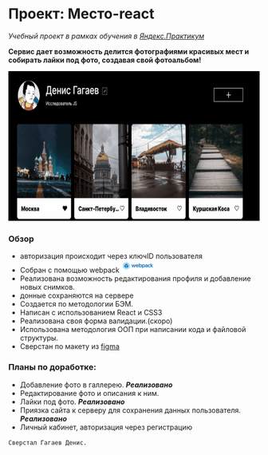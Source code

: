 # Проект: Место-react
*Учебный проект в рамках обучения в [Яндекс.Практикум](https://praktikum.yandex.ru)*

**Сервис дает возможность делится фотографиями красивых мест и собирать лайки под фото, создавая свой фотоальбом!**
<div align="center">
  <img width="700" height="300" src="https://github.com/DenisGagaev/mesto/blob/main/src/images/Gifius.ru.gif?raw=true">
  </div>
  
### Обзор
- авторизация происходит через ключID пользователя
- Собран с помощью webpack ![npm] 
- Реализована возможность редактирования профиля и добавление новых снимков.
- донные сохраняются на сервере 
- Создается по методологии БЭМ.
- Написан c использованием React и CSS3
- Реализована своя форма валидации.(скоро)
- Использована методология ООП при написании кода и файловой структуры.
- Сверстан по макету из [figma](https://www.figma.com/file/2cn9N9jSkmxD84oJik7xL7/JavaScript.-Sprint-4?node-id=0%3A1)



### Планы по доработке:
* Добавление фото в галлерею.  ***Реализовано***
* Редактирование фото и описания к ним.
* Лайки под фото. ***Реализовано***
* Приязка сайта к серверу для сохранения данных пользователя. ***Реализовано***
* Личный кабинет, авторизация через регистрацию



```
Сверстал Гагаев Денис.
```
[npm]: https://github.com/DenisGagaev/mesto/blob/main/src/images/webpack_original_wordmark_logo_icon_146301.png?raw=true
